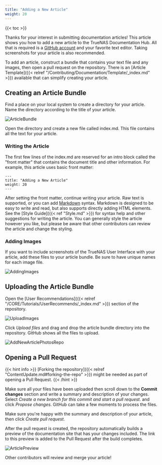 ```yaml
---
title: "Adding a New Article"
weight: 20
---
```


{{< toc >}}

Thanks for your interest in submitting documentation articles!
This article shows you how to add a new article to the TrueNAS Documentation Hub.
All that is required is a [GitHub account](https://github.com) and your favorite text editor.
Taking screenshots for your article is also recommended.

To add an article, construct a bundle that contains your text file and any images, then open a pull request on the repository.
There is an [Article Template]({{< relref "/Contributing/Documentation/Template/_index.md" >}}) available that can simplify creating your article.

## Creating an Article Bundle

Find a place on your local system to create a directory for your article.
Name the directory according to the title of your article.

![ArticleBundle](/images/Contribute/HugoNewArticleBundle.png "Creating an Article Bundle")

Open the directory and create a new file called <file>index.md</file>.
This file contains all the text for your article.

### Writing the Article

The first few lines of the <file>index.md</file> are reserved for an intro block called the "front matter" that contains the document title and other information.
For example, this article uses basic front matter:

```
---
title: "Adding a New Article"
weight: 20
---
```

After setting the front matter, continue writing your article.
Raw text is supported, or you can add [Markdown](https://daringfireball.net/projects/markdown/) syntax.
Markdown is designed to be easy to write and read, but also supports directly adding HTML elements.
See the [Style Guide]({{< ref "Style.md" >}}) for syntax help and other suggestions for writing the article.
You can generally style the article however you like, but please be aware that other contributors can review the article and change the styling.

### Adding Images

If you want to include screenshots of the TrueNAS User Interface with your article, add these files to your article bundle.
Be sure to have unique names for each image file.

![AddingImages](/images/Contribute/HugoArticleBundle.png "Adding Images")

## Uploading the Article Bundle

Open the [User Recommendations]({{< relref "/CORE/Tutorials/UserRecommends/_index.md" >}}) section of the repository.

![UploadImages](/images/Contribute/UploadingNewArticleBundle.png "Uploading Images")

Click *Upload files* and drag and drop the article bundle directory into the repository.
GitHub shows all the files to upload.

![AddNewArticlePhotosRepo](/images/Contribute/AddNewArticlePhotosRepo.png "Adding Images Repo")

## Opening a Pull Request

{{< hint info >}}
[Forking the repository]({{< relref "ContentUpdate.md#forking-the-repo" >}}) might be needed as part of opening a Pull Request.
{{< /hint >}}

Make sure all your files have been uploaded then scroll down to the **Commit changes** section and write a summary and description of your changes.
Select *Create a new branch for this commit and start a pull request.* and click *Propose changes*.
GitHub can take a few moments to process the files.

Make sure you're happy with the summary and description of your article, then click *Create pull request*.

After the pull request is created, the repository automatically builds a preview of the documentation site that has your changes included.
The link to this preview is added to the Pull Request after the build completes.

![ArticlePreview](/images/Contribute/NewArticlePreview.png "Article Preview")

Other contributors will review and merge your article!
